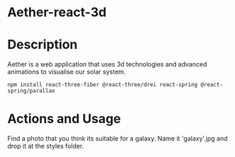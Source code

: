 # Aether-react-3d

# Description<br>

Aether is a web application that uses 3d technologies and advanced animations to visualise our solar system.<br>


```
npm install react-three-fiber @react-three/drei react-spring @react-spring/parallax

```



# Actions and Usage<br>
Find a photo that you think its suitable for a galaxy. Name it 'galaxy'.jpg and drop it at the styles folder.




